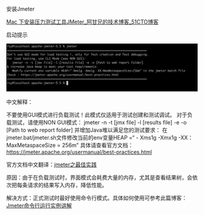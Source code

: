 安装Jmeter

[Mac 下安装压力测试工具JMeter_阿甘兄的技术博客_51CTO博客](https://blog.51cto.com/u_15294985/5138658)

启动提示

![image-20220727113610995](image/image-20220727113610995-8893090.png)

中文解释：

不要使用GUI模式进行负载测试！此模式仅适用于测试创建和测试调试。
对于负载测试，请使用NON GUI模式：
jmeter -n -t [jmx file] -l [results file] -e -o [Path to web report folder]
并增加Java堆以满足您的测试要求：
在jmeter.bat/jmeter.sh文件修改当前的env变量HEAP =“ - Xms1g -Xmx1g -XX：MaxMetaspaceSize = 256m”
具体请查看官方文档：https://jmeter.apache.org/usermanual/best-practices.html

官方文档中文翻译：[jmeter之最佳实践](https://www.cnblogs.com/zhengna/p/9503764.html)

原因：由于在负载测试时，界面模式会耗费大量的内存，尤其是查看结果树，会依次把每条请求的结果写入内存，降低性能。

解决方式：正式测试时最好使用命令行模式。具体如何使用可参考此篇博客：[Jmeter命令行运行实例讲解](https://www.cnblogs.com/leeboke/p/5238269.html)